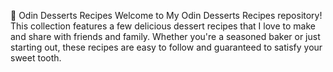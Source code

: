 🍰 Odin Desserts Recipes
Welcome to My Odin Desserts Recipes repository! This collection features a few delicious dessert recipes that I love to make and share with friends and family. Whether you're a seasoned baker or just starting out, these recipes are easy to follow and guaranteed to satisfy your sweet tooth.
